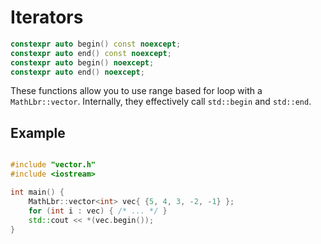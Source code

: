 # Iterators

```cpp
constexpr auto begin() const noexcept;
constexpr auto end() const noexcept;
constexpr auto begin() noexcept;
constexpr auto end() noexcept;
```

These functions allow you to use range based for loop with a `MathLbr::vector`. Internally, they effectively call `std::begin` and `std::end`.

## Example
```cpp

#include "vector.h"
#include <iostream>

int main() {
	MathLbr::vector<int> vec{ {5, 4, 3, -2, -1} };
	for (int i : vec) { /* ... */ }
	std::cout << *(vec.begin());
}
```
